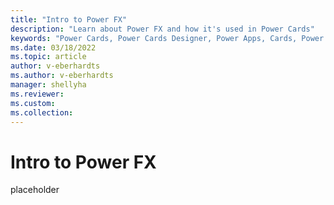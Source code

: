```yaml
---
title: "Intro to Power FX"
description: "Learn about Power FX and how it's used in Power Cards"
keywords: "Power Cards, Power Cards Designer, Power Apps, Cards, Power FX"
ms.date: 03/18/2022
ms.topic: article
author: v-eberhardts
ms.author: v-eberhardts
manager: shellyha
ms.reviewer: 
ms.custom: 
ms.collection: 
---
```


# Intro to Power FX

placeholder
